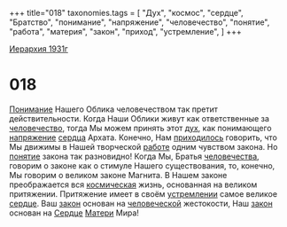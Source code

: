 +++
title="018"
taxonomies.tags = [
"Дух",
"космос",
"сердце",
"Братство",
"понимание",
"напряжение",
"человечество",
"понятие",
"работа",
"материя",
"закон",
"приход",
"устремление",
]
+++

[Иерархия 1931г](/agni/19312)

# 018
[Понимание](/tags/понимание) Нашего Облика человечеством так претит действительности. Когда Наши Облики живут как ответственные за [человечество](/tags/человечество), тогда Мы можем принять этот [дух](/tags/Дух), как понимающего [напряжение](/tags/напряжение) [сердца](/tags/[сердце](/tags/сердце)) Архата. Конечно, Нам [приходилось](/tags/приход) говорить, что Мы движимы в Нашей творческой [работе](/tags/работа) одним чувством закона. Но [понятие](/tags/понятие) закона так разновидно! Когда Мы, Братья [человечества](/tags/человечество), говорим о законе как о стимуле Нашего существования, то, конечно, Мы говорим о великом законе Магнита. В Нашем законе преображается вся [космическая](/tags/космос) жизнь, основанная на великом притяжении. Притяжение имеет в своём [устремлении](/tags/устремление) самое великое [сердце](/tags/сердце). Ваш [закон](/tags/закон) основан на [человеческой](/tags/человечество) жестокости, Наш [закон](/tags/закон) основан на [Сердце](/tags/сердце) [Матери](/tags/материя) Мира!   

